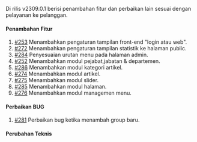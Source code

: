 Di rilis v2309.0.1 berisi penambahan fitur dan perbaikan lain sesuai dengan pelayanan ke pelanggan.

#### Penambahan Fitur

1. [#253](https://github.com/OpenSID/OpenKab/issues/253) Menambahkan pengaturan tampilan front-end "login atau web".
2. [#272](https://github.com/OpenSID/OpenKab/issues/272) Menambahkan pengaturan tampilan statistik ke halaman public.
3. [#284](https://github.com/OpenSID/OpenKab/issues/284) Penyesuaian urutan menu pada halaman admin.
4. [#252](https://github.com/OpenSID/OpenKab/issues/252) Menambahkan modul pejabat,jabatan & departemen.
5. [#286](https://github.com/OpenSID/OpenKab/issues/286) Menambahkan modul kategori artikel.
6. [#274](https://github.com/OpenSID/OpenKab/issues/274) Menambahkan modul artikel.
7. [#275](https://github.com/OpenSID/OpenKab/issues/275) Menambahkan modul slider.
8. [#285](https://github.com/OpenSID/OpenKab/issues/285) Menambahkan modul halaman.
9. [#276](https://github.com/OpenSID/OpenKab/issues/276) Menambahkan modul managemen menu.

#### Perbaikan BUG
1. [#281](https://github.com/OpenSID/OpenKab/issues/281) Perbaikan bug ketika menambah group baru.

#### Perubahan Teknis
